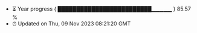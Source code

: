 - ⏳ Year progress { █████████████████████████▁▁▁▁▁ } 85.57 %
- ⏰ Updated on Thu, 09 Nov 2023 08:21:20 GMT

